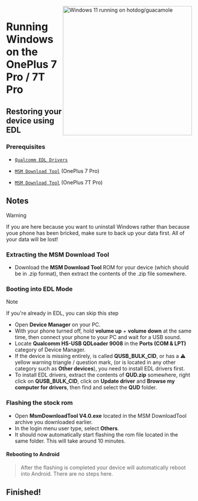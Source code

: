 <img align="right" src="https://github.com/n00b69/woa-op7/blob/main/op7.png" width="350" alt="Windows 11 running on hotdog/guacamole">

# Running Windows on the OnePlus 7 Pro / 7T Pro

## Restoring your device using EDL

### Prerequisites
- [`Qualcomm EDL Drivers`](https://github.com/n00b69/woa-op7/releases/tag/EDL)

- [`MSM Download Tool`](https://onepluscommunityserver.com/list/Unbrick_Tools/OnePlus_7_Pro/Global_GM21AA/R/) (OnePlus 7 Pro)

- [`MSM Download Tool`](https://onepluscommunityserver.com/list/Unbrick_Tools/OnePlus_7T_Pro/Global_HD01AA/R/) (OnePlus 7T Pro)

## Notes
> [!Warning]
> If you are here because you want to uninstall Windows rather than because youe phone has been bricked, make sure to back up your data first. All of your data will be lost!

### Extracting the MSM Download Tool
- Download the **MSM Download Tool** ROM for your device (which should be in .zip format), then extract the contents of the .zip file somewhere.

### Booting into EDL Mode
> [!NOTE]
> If you're already in EDL, you can skip this step

- Open **Device Manager** on your PC.
- With your phone turned off, hold **volume up** + **volume down** at the same time, then connect your phone to your PC and wait for a USB sound.
- Locate **Qualcomm HS-USB QDLoader 9008** in the **Ports (COM & LPT)** category of Device Manager.
- If the device is missing entirely, is called **QUSB_BULK_CID**, or has a ⚠️ yellow warning triangle / question mark, (or is located in any other category such as **Other devices**), you need to install EDL drivers first.
- To install EDL drivers, extract the contents of **QUD.zip** somewhere, right click on **QUSB_BULK_CID**, click on **Update driver** and **Browse my computer for drivers**, then find and select the **QUD** folder.

### Flashing the stock rom
- Open **MsmDownloadTool V4.0.exe** located in the MSM DownloadTool archive you downloaded earlier.
- In the login menu user type, select **Others**.
- It should now automatically start flashing the rom file located in the same folder. This will take around 10 minutes.

#### Rebooting to Android
> After the flashing is completed your device will automatically reboot into Android. There are no steps here.

## Finished!
















